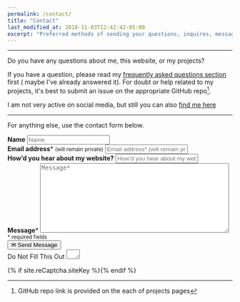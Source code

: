 ```yaml
---
permalink: /contact/
title: "Contact"
last_modified_at: 2018-11-03T12:42:42-05:00
excerpt: "Preferred methods of sending your questions, inquires, messages, and love letters to me."
---
```


---
Do you have any questions about me, this website, or my projects?

If you have a question, please read my [frequently asked questions section](/faqs/) first ( maybe I've already answered it). For doubt or help related to my projects, it's best to submit an issue on the appropriate GitHub repo[^1].

[^1]: GitHub repo link is provided on the each of projects pages

I am not very active on social media, but still you can also [find me here](/support/#follow-me-on-social-media)

---
For anything else, use the contact form below.

<form id="form1" name="form1" accept-charset="UTF-8" autocomplete="off" method="post" novalidate action="https://kulbhushanchand.wufoo.com/forms/z1t05z0i1wmglxe/">
  <div class="form-group">
    <label class="sr-only" id="title7" for="Field18"><strong>Name</strong></label>
    <input id="Field18" name="Field18" type="text" maxlength="255" placeholder="Name">
  </div>
  <div class="form-group">
    <label class="sr-only" id="title2" for="Field13"><strong>Email address</strong><span id="req_2" class="req">*</span> <small>(will remain private)</small></label>
    <input id="Field13" name="Field13" type="email" spellcheck="false" maxlength="255" required placeholder="Email address* (will remain private)">
  </div>
  <div class="form-group">
    <label class="sr-only" id="title10" for="Field19"><strong>How&rsquo;d you hear about my website?</strong></label>
    <input id="Field19" name="Field19" type="text" maxlength="255" placeholder="How&rsquo;d you hear about my website?">
  </div>
  <div class="form-group">
    <label class="sr-only" id="title1" for="Field14"><strong>Message</strong><span id="req_1" class="req">*</span></label>
    <textarea id="Field14" name="Field14" spellcheck="true" rows="10" cols="50" required placeholder="Message*"></textarea>
  </div>
  <small id="instruction" class="instruct">* required fields</small>

  <div class="form-group g-recaptcha" data-sitekey="{{ site.reCaptcha.siteKey }}" data-callback="correctCaptcha"></div>
   
  <div class="form-group">
    <button id="saveForm" name="saveForm" class="btn btn--info btn--x-large btn--disabled" type="submit" onclick="this.disabled=true; this.form.submit();"> ✉ Send Message</button>
  </div>
  <div class="form-group hidden">
    <label for="comment">Do Not Fill This Out</label>
    <textarea name="comment" id="comment" rows="1" cols="1"></textarea>
    <input type="hidden" id="idstamp" name="idstamp" value="xj10Oa6TbXDisydZEs+qvnkNObdbM0p8GKpBw2XyllY=">
  </div>
</form>



{% if site.reCaptcha.siteKey %}<script async src="https://www.google.com/recaptcha/api.js"></script>{% endif %}
 
<script>
 function correctCaptcha(){
    document.getElementById("g-recaptcha-response").removeAttribute("name");
    document.getElementById("saveForm").classList.remove("btn--disabled");
    } 
</script>


<!-- For debugging of form

1. Remove the attribute - enctype="multipart/form-data" then
2. To test POST - https://www.hashemian.com/tools/form-post-tester.php/kbtest
3. Wufoo url - https://kulbhushanchand.wufoo.com/forms/z1t05z0i1wmglxe/
4. Useful time delay script

<script> 
setTimeout(function(){
    document.getElementById("g-recaptcha-response").removeAttribute("name");
    document.getElementById("saveForm").classList.remove("btn--disabled");
       }, 3000); 
</script>

5. Google recaptcha hack script backup 

<script>
 function correctCaptcha(){
    document.getElementById("g-recaptcha-response").removeAttribute("name");
    document.getElementById("saveForm").classList.remove("btn--disabled");
    } 
</script>


6. Buttom multiple submission solved by adding this attrib to button -  onclick="this.disabled=true; this.form.submit();">

-->